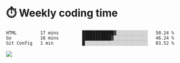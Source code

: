 
# :stopwatch: Weekly coding time 
<!--START_SECTION:waka-->
```text
HTML         17 mins         ████████████▓░░░░░░░░░░░░   50.24 % 
Go           16 mins         ███████████▓░░░░░░░░░░░░░   46.24 % 
Git Config   1 min           █░░░░░░░░░░░░░░░░░░░░░░░░   03.52 % 
```
<!--END_SECTION:waka-->


<p> <img src="https://github-readme-stats.vercel.app/api?username=cozgerest&show_icons=true&hide_border=false" />  </p>

